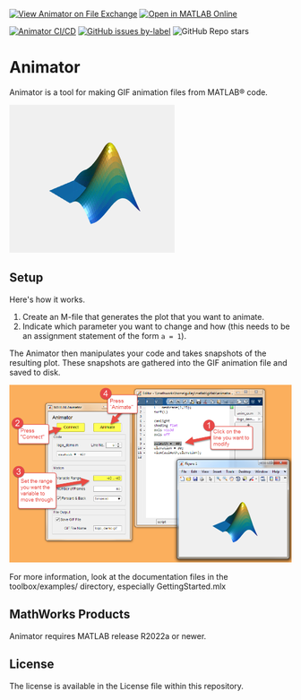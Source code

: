 [![View Animator on File Exchange](https://www.mathworks.com/matlabcentral/images/matlab-file-exchange.svg)](https://www.mathworks.com/matlabcentral/fileexchange/119683-animator) 
[![Open in MATLAB Online](https://www.mathworks.com/images/responsive/global/open-in-matlab-online.svg)](https://matlab.mathworks.com/open/github/v1?repo=gulley/Animator&project=Animator.prj&file=code/doc/GettingStarted.mlx) 

[![Animator CI/CD](https://github.com/gulley/Animator/actions/workflows/main.yml/badge.svg)](https://github.com/gulley/Animator/actions/workflows/main.yml) [![GitHub issues by-label](https://img.shields.io/github/issues-raw/gulley/Animator/bug)](https://github.com/gulley/Animator/issues?q=is%3Aissue+is%3Aopen+label%3Abug) ![GitHub Repo stars](https://img.shields.io/github/stars/gulley/Animator?style=social)


# Animator

Animator is a tool for making GIF animation files from MATLAB® code.

![Rotating membrane](toolbox/examples/logo_demo.gif)

## Setup

Here's how it works.

1. Create an M-file that generates the plot that you want to animate.
2. Indicate which parameter you want to change and how (this needs to be an assignment statement of the form `a = 1`).

The Animator then manipulates your code and takes snapshots of the resulting plot. These snapshots are
gathered into the GIF animation file and saved to disk.
 
![How it works](images/howto.png)

For more information, look at the documentation files in the toolbox/examples/ directory, especially GettingStarted.mlx

## MathWorks Products

Animator requires MATLAB release R2022a or newer.

## License

The license is available in the License file within this repository.
